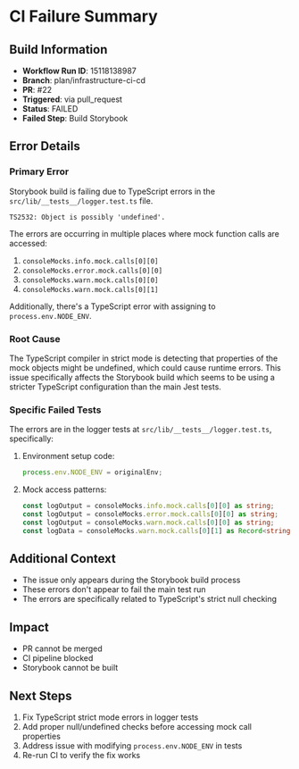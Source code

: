 # CI Failure Summary

## Build Information

- **Workflow Run ID**: 15118138987
- **Branch**: plan/infrastructure-ci-cd
- **PR**: #22
- **Triggered**: via pull_request
- **Status**: FAILED
- **Failed Step**: Build Storybook

## Error Details

### Primary Error

Storybook build is failing due to TypeScript errors in the `src/lib/__tests__/logger.test.ts` file.

```
TS2532: Object is possibly 'undefined'.
```

The errors are occurring in multiple places where mock function calls are accessed:

1. `consoleMocks.info.mock.calls[0][0]`
2. `consoleMocks.error.mock.calls[0][0]`
3. `consoleMocks.warn.mock.calls[0][0]`
4. `consoleMocks.warn.mock.calls[0][1]`

Additionally, there's a TypeScript error with assigning to `process.env.NODE_ENV`.

### Root Cause

The TypeScript compiler in strict mode is detecting that properties of the mock objects might be undefined, which could cause runtime errors. This issue specifically affects the Storybook build which seems to be using a stricter TypeScript configuration than the main Jest tests.

### Specific Failed Tests

The errors are in the logger tests at `src/lib/__tests__/logger.test.ts`, specifically:

1. Environment setup code:

   ```typescript
   process.env.NODE_ENV = originalEnv;
   ```

2. Mock access patterns:
   ```typescript
   const logOutput = consoleMocks.info.mock.calls[0][0] as string;
   const logOutput = consoleMocks.error.mock.calls[0][0] as string;
   const logOutput = consoleMocks.warn.mock.calls[0][0] as string;
   const logData = consoleMocks.warn.mock.calls[0][1] as Record<string, unknown>;
   ```

## Additional Context

- The issue only appears during the Storybook build process
- These errors don't appear to fail the main test run
- The errors are specifically related to TypeScript's strict null checking

## Impact

- PR cannot be merged
- CI pipeline blocked
- Storybook cannot be built

## Next Steps

1. Fix TypeScript strict mode errors in logger tests
2. Add proper null/undefined checks before accessing mock call properties
3. Address issue with modifying `process.env.NODE_ENV` in tests
4. Re-run CI to verify the fix works
